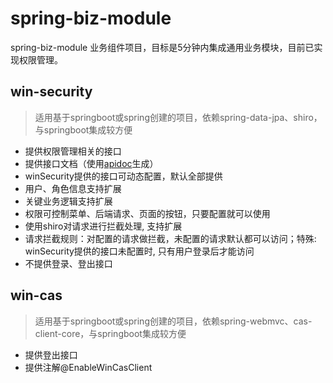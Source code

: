 # spring-biz-module

spring-biz-module 业务组件项目，目标是5分钟内集成通用业务模块，目前已实现权限管理。

## win-security

> 适用基于springboot或spring创建的项目，依赖spring-data-jpa、shiro，与springboot集成较方便

- 提供权限管理相关的接口
- 提供接口文档（使用[apidoc](http://apidocjs.com/)生成）
- winSecurity提供的接口可动态配置，默认全部提供
- 用户、角色信息支持扩展
- 关键业务逻辑支持扩展
- 权限可控制菜单、后端请求、页面的按钮，只要配置就可以使用
- 使用shiro对请求进行拦截处理, 支持扩展
- 请求拦截规则：对配置的请求做拦截，未配置的请求默认都可以访问；特殊: winSecurity提供的接口未配置时, 只有用户登录后才能访问
- 不提供登录、登出接口

## win-cas
> 适用基于springboot或spring创建的项目，依赖spring-webmvc、cas-client-core，与springboot集成较方便

- 提供登出接口
- 提供注解@EnableWinCasClient